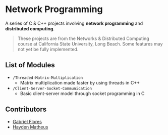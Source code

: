 # Network Programming

A series of C & C++ projects involving __network programming__ and __distributed computing__.

> These projects are from the Networks & Distributed Computing course at California State University, Long Beach. Some features may not yet be fully implemented.

## List of Modules
* `/Threaded-Matrix-Multiplication` 
	* Matrix multiplication made faster by using threads in C++
* `/Client-Server-Socket-Communication` 
	* Basic client-server model through socket programming in C


## Contributors

* [Gabriel Flores](https://github.com/rgabeflores)
* [Hayden Matheus](https://github.com/)